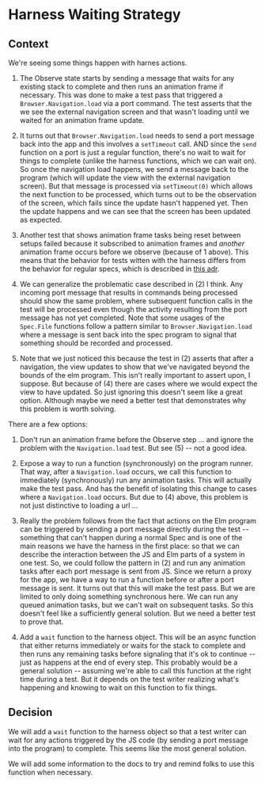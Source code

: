 # Harness Waiting Strategy

## Context

We're seeing some things happen with harnes actions.

1. The Observe state starts by sending a message that waits for any existing stack to complete and
then runs an animation frame if necessary. This was done to make a test pass that triggered a
`Browser.Navigation.load` via a port command. The test asserts that the we see the external navigation
screen and that wasn't loading until we waited for an animation frame update.

2. It turns out that `Browser.Navigation.load` needs to send a port message back into the app and this
involves a `setTimeout` call. AND since the `send` function on a port is just a regular function, there's
no wait to wait for things to complete (unlike the harness functions, which we can wait on). So once the
navigation load happens, we send a message back to the program (which will update the view with the external
navigation screen). But that message is processed via `setTimeout(0)` which allows the next function to be
processed, which turns out to be the observation of the screen, which fails since the update hasn't happened yet.
Then the update happens and we can see that the screen has been updated as expected.

3. Another test that shows animation frame tasks being reset between setups failed because it subscribed
to animation frames and *another* animation frame occurs before we observe (because of 1 above). This means
that the behavior for tests witten with the harness differs from the behavior for regular specs, which is
described in [this adr](001_animation_frames.md).

4. We can generalize the problematic case described in (2) I think. Any incoming port message that results in
commands being processed should show the same problem, where subsequent function calls in the test will be processed
even though the activity resulting from the port message has not yet completed. Note that some usages of the
`Spec.File` functions follow a pattern similar to `Browser.Navigation.load` where a message is sent back into
the spec program to signal that something should be recorded and processed.

5. Note that we just noticed this because the test in (2) asserts that after a navigation, the view updates
to show that we've navigated beyond the bounds of the elm program. This isn't really important to assert
upon, I suppose. But because of (4) there are cases where we would expect the view to have updated. So just
ignoring this doesn't seem like a great option. Although maybe we need a better test that demonstrates why
this problem is worth solving.

There are a few options:

1. Don't run an animation frame before the Observe step ... and ignore the problem with the `Navigation.load` test.
But see (5) -- not a good idea.

2. Expose a way to run a function (synchronously) on the program runner. That way, after a `Navigation.load` occurs,
we call this function to immediately (synchronously) run any animation tasks. This will actually make the test pass.
And has the benefit of isolating this change to cases where a `Navigation.load` occurs. But due to (4) above, this
problem is not just distinctive to loading a url ...

3. Really the problem follows from the fact that actions on the Elm program can be triggered by sending a
port message directly during the test -- something that can't happen during a normal Spec and is one of the
main reasons we have the harness in the first place: so that we can describe the interaction between the JS and Elm
parts of a system in one test. So, we could follow the pattern in (2) and run any animation tasks after
each port message is sent from JS. Since we return a proxy for the app, we have a way to run a function before or
after a port message is sent. It turns out that this will make the test pass. But we are limited to only
doing something synchronous here. We can run any queued animation tasks, but we can't wait on subsequent tasks.
So this doesn't feel like a sufficiently general solution. But we need a better test to prove that.

4. Add a `wait` function to the harness object. This will be an async function that either returns immediately or
waits for the stack to complete and then runs any remaining tasks before signaling that it's ok to continue -- just
as happens at the end of every step. This probably would be a general solution -- assuming we're able to call this
function at the right time during a test. But it depends on the test writer realizing what's happening and knowing
to wait on this function to fix things.


## Decision

We will add a `wait` function to the harness object so that a test writer can wait for any actions
triggered by the JS code (by sending a port message into the program) to complete. This seems like the most
general solution.

We will add some information to the docs to try and remind folks to use this function when necessary.
